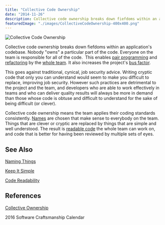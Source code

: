 ```yaml
---
title: "Collective Code Ownership"
date: "2014-11-26"
description: Collective code ownership breaks down fiefdoms within an application's codebase.
featuredImage: "./images/CollectiveCodeOwnership-400x400.png"
---
```


![Collective Code Ownership](./images/CollectiveCodeOwnership-400x400.png)

Collective code ownership breaks down fiefdoms within an application's codebase. Nobody "owns" a particular part of the code. Everyone on the team is responsible for all of the code.  This enables [pair programming](/practices/pair-programming/) and [refactoring](/practices/refactoring/) by the [whole team](/practices/whole-team/). It also increases the project's [bus factor](/terms/bus-factor/).

This goes against traditional, cynical, job security advice. Writing cryptic code that only you can understand would seem to make you difficult to replace, improving job security. However such practices are detrimental to the project and the team, and developers who are able to work effectively in teams and who can deliver quality results will always be more in demand than those whose code is obtuse and difficult to understand for the sake of being difficult (or clever).

Collective code ownership means the team applies their coding standards consistently. [Names](/practices/naming-things/) are chosen that make sense to everybody on the team. Things that are clever or cryptic are replaced by things that are simple and well understood. The result is [readable code](/practices/code-readability) the whole team can work on, and code that is better for having been reviewed by multiple sets of eyes.

## See Also

[Naming Things](/practices/naming-things)

[Keep It Simple](/principles/keep-it-simple/)

[Code Readability](/practices/code-readability/)

## References

[Collective Ownership](http://www.extremeprogramming.org/rules/collective.html)

2016 Software Craftsmanship Calendar
